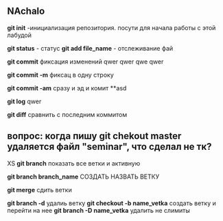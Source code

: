 ## NAchalo
**git init** -инициализация репозитория. посути для начала работы с этой лабудой


**git status** - статус
**git add file_name** - отслеживание фай

**git commit** фиксация изменений
qwer
qwer
qwe
qwer


**git commit -m** фиксац в одну строку

**git commit -am** сразу и эд и комит
**asd

**git log** qwer

**git diff** сравнить с последним коммитом

## вопрос: когда пишу git chekout master удаляется файл "seminar", что сделал не тк?
XS
**git branch** показать все ветки и активную

**git branch branch_name** СОЗДАТЬ НАЗВАТЬ ВЕТКУ

**git merge** сдить ветки

**git branch -d** удалиь ветку
**git checkout -b name_vetka** создать ветку и перейти на нее
**git branch -D name_vetka** удалить не слимиты
